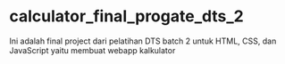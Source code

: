 # calculator_final_progate_dts_2
Ini adalah final project dari pelatihan DTS batch 2 untuk HTML, CSS, dan JavaScript yaitu membuat webapp kalkulator

